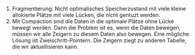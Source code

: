 1. Fragmentierung: Nicht optimalisches Speicherzustand mit viele kleine allokierte Plätze mit viele Lücken, die nicht gentuzt werden.
2. Mit Compaction sind die Daten in die optimale Plätze ohne Lücke bewegt werden. Dann die Problem ist es, wenn die Daten bewegen, müssen 
wir alle Zeigern zu diesem Daten also bewegen. Eine mögliche Lösung ist Zweischritt-Pointern. Die Zeigern ziegt zu anderen Tabelle,
die wir aktuellisieren kann.
